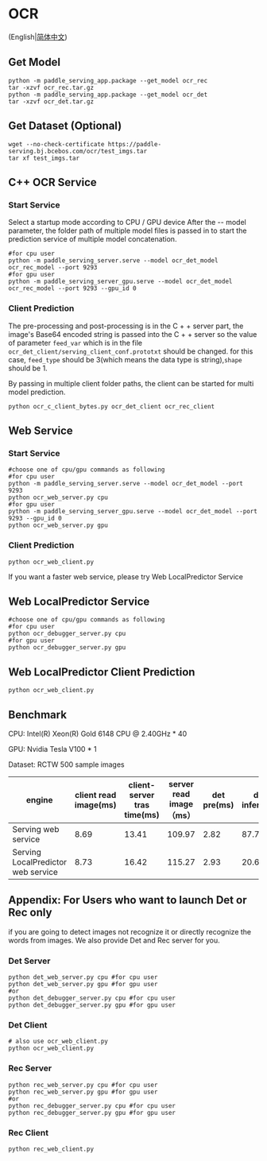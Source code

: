 # OCR 

(English|[简体中文](./README_CN.md))

## Get Model
```
python -m paddle_serving_app.package --get_model ocr_rec
tar -xzvf ocr_rec.tar.gz
python -m paddle_serving_app.package --get_model ocr_det
tar -xzvf ocr_det.tar.gz
```

## Get Dataset (Optional)
```
wget --no-check-certificate https://paddle-serving.bj.bcebos.com/ocr/test_imgs.tar
tar xf test_imgs.tar
```
## C++ OCR Service

### Start Service
Select a startup mode according to CPU / GPU device
After the -- model parameter, the folder path of multiple model files is passed in to start the prediction service of multiple model concatenation.
```
#for cpu user
python -m paddle_serving_server.serve --model ocr_det_model ocr_rec_model --port 9293
#for gpu user
python -m paddle_serving_server_gpu.serve --model ocr_det_model ocr_rec_model --port 9293 --gpu_id 0
```

### Client Prediction
The pre-processing and post-processing is in the C + + server part, the image's Base64 encoded string is passed into the C + + server
so the value of parameter `feed_var` which is in the file `ocr_det_client/serving_client_conf.prototxt` should be changed.
for this case, `feed_type` should be 3(which means the data type is string),`shape` should be 1.

By passing in multiple client folder paths, the client can be started for multi model prediction.
```
python ocr_c_client_bytes.py ocr_det_client ocr_rec_client
```


## Web Service

### Start Service

```
#choose one of cpu/gpu commands as following
#for cpu user
python -m paddle_serving_server.serve --model ocr_det_model --port 9293
python ocr_web_server.py cpu
#for gpu user
python -m paddle_serving_server_gpu.serve --model ocr_det_model --port 9293 --gpu_id 0
python ocr_web_server.py gpu
```

### Client Prediction
```
python ocr_web_client.py
```
If you want a faster web service, please try Web LocalPredictor Service

## Web LocalPredictor Service
```
#choose one of cpu/gpu commands as following
#for cpu user
python ocr_debugger_server.py cpu
#for gpu user
python ocr_debugger_server.py gpu 
```

## Web LocalPredictor Client Prediction
```
python ocr_web_client.py
```

## Benchmark

CPU: Intel(R) Xeon(R) Gold 6148 CPU @ 2.40GHz * 40

GPU: Nvidia Tesla V100 * 1

Dataset: RCTW 500 sample images

| engine                       | client read image(ms) | client-server tras time(ms) | server read image（ms） | det pre(ms) | det infer(ms) | det post(ms) | rec pre(ms) | rec infer(ms) | rec post(ms) | server-client trans time(ms) | server side time consumption(ms) | server side overhead(ms) | total time（ms) |
|------------------------------|----------------|----------------------------|------------------|--------------------|------------------|--------------------|--------------------|------------------|--------------------|--------------------------|--------------------|--------------|---------------|
| Serving web service          | 8.69         | 13.41                      | 109.97           | 2.82               | 87.76            | 4.29               | 3.98               | 78.51            | 3.66               | 4.12                     | 181.02             | 136.49       | 317.51        |
| Serving LocalPredictor web service |  8.73        | 16.42                      | 115.27           | 2.93               | 20.63            | 3.97               | 4.48               | 13.84            | 3.60               | 6.91                     | 49.45              | 147.33       | 196.78        |

## Appendix: For Users who want to launch Det or Rec only
if you are going to detect images not recognize it or directly recognize the words from images. We also provide Det and Rec server for you.

### Det Server 

```
python det_web_server.py cpu #for cpu user
python det_web_server.py gpu #for gpu user
#or
python det_debugger_server.py cpu #for cpu user
python det_debugger_server.py gpu #for gpu user
```

### Det Client

```
# also use ocr_web_client.py
python ocr_web_client.py
```

### Rec Server

```
python rec_web_server.py cpu #for cpu user
python rec_web_server.py gpu #for gpu user
#or
python rec_debugger_server.py cpu #for cpu user
python rec_debugger_server.py gpu #for gpu user
```

### Rec Client

```
python rec_web_client.py
```
